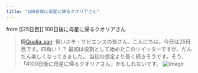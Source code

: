 ```yaml
---
title: "100日後に母星に帰るクオリアさん"
---
```


from [[25日目]]
100日後に母星に帰るクオリアさん
> [@Qualia_san](https://twitter.com/Qualia_san/status/1594345563855933441?s=20&t=SgV-DoW83wgiJm6NK8JWVQ): 賢いホモ・サピエンスの皆さん、こんにちは。今日は25日目です。四角い！？
> 最初は役割として始めたこのツイッターですが、だんだん楽しくなってきました。
> 当初の想定より長く続きそうです。そう、「#100日後に母星に帰るクオリアさん」かもしれないです。
> ![image](https://pbs.twimg.com/media/FiA-knCaYAgOIhW.png)

